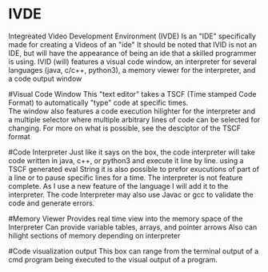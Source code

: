 # IVDE
Integreated Video Development Environment (IVDE) Is an "IDE" specifically made for creating a Videos of an "ide" 
It should be noted that IVID is not an IDE, but will have the appearance of being an ide that a skilled programmer is using.
IVID (will) features a visual code window, an interpreter for several languages (java, c/c++, python3), a memory viewer for the interpreter, and a code output window

#Visual Code Window
This "text editor" takes a TSCF (Time stamped Code Format) to automatically "type" code at specific times.  
The window also features a code execution hilighter for the interpreter and a multiple selector where multiple arbitrary lines of code can be selected for changing.
For more on what is possible, see the desciptor of the TSCF format

#Code Interpreter
Just like it says on the box, the code interpreter will take code written in java, c++, or python3 and execute it line by line.
using a TSCF generated eval String it is also possible to prefor exucutions of part of a line or to pause specific lines for a time.
The interpreter is not feature complete.  As I use a new feature of the language I will add it to the interpreter.
The code Interpreter may also use Javac or gcc to validate the code and generate errors.

#Memory Viewer
Provides real time view into the memory space of the Interpreter
Can provide variable tables, arrays, and pointer arrows
Also can hilight sections of memory depending on interpreter

#Code visualization output
This box can range from the terminal output of a cmd program being executed to the visual output of a program.  
